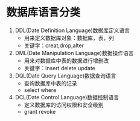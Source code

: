 # 数据库语言分类
1. DDL(Date Definition Language)数据库定义语言
    * 用来定义数据库对象：数据库，表，列
    * 关键字：creat,drop,alter
2. DML(Date Manipulation Language)数据操作语言
    * 用来对数据库中表的数据进行增删改
    * 关键字：insert delete update
3. DQL(Date Query Language)数据查询语言
    * 查询数据库中表的记录
    * select where
4. DCL(Date Control Language)数据控制语言
    * 定义数据库的访问权限和安全级别
    * grant revoke
